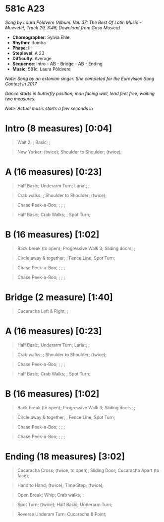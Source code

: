 # 581c A23
*Song by Laura Põldvere (Album: Vol. 37: The Best Of Latin Music - Muevete!, Track 29, 3:46, Download from Casa Musica)*

* **Choreographer**: Sylvia Ehle
* **Rhythm**: Rumba
* **Phase**: III
* **Steplevel**: A 23
* **Difficulty**: Average
* **Sequence**: Intro - AB - Bridge - AB - Ending
* **Music**: 581c, Laura Põldvere

*Note: Song by an estonian singer. She competed for the Eurovision Song Contest in 2017*


*Dance starts in butterfly position, man facing wall, lead feet free, waiting two measures.*

*Note: Actual music starts a few seconds in*

# Intro (8 measures) [0:04]

> Wait 2; ; Basic; ;

> New Yorker; (twice); Shoulder to Shoulder; (twice);

# A (16 measures) [0:23]

> Half Basic; Underarm Turn; Lariat; ;

> Crab walks; ; Shoulder to Shoulder; (twice);

> Chase Peek-a-Boo; ; ; ;

> Half Basic; Crab Walks; ; Spot Turn;

# B (16 measures) [1:02]

> Back break (to open); Progressive Walk 3; Sliding doors; ;

> Circle away & together; ; Fence Line; Spot Turn;

> Chase Peek-a-Boo; ; ; ;

> Chase Peek-a-Boo; ; ; ;

# Bridge (2 measure) [1:40]

> Cucaracha Left & Right; ;

# A (16 measures) [0:23]

> Half Basic; Underarm Turn; Lariat; ;

> Crab walks; ; Shoulder to Shoulder; (twice);

> Chase Peek-a-Boo; ; ; ;

> Half Basic; Crab Walks; ; Spot Turn;

# B (16 measures) [1:02]

> Back break (to open); Progressive Walk 3; Sliding doors; ;

> Circle away & together; ; Fence Line; Spot Turn;

> Chase Peek-a-Boo; ; ; ;

> Chase Peek-a-Boo; ; ; ;

# Ending (18 measures) [3:02]

> Cucaracha Cross; (twice, to open); Sliding Door; Cucaracha Apart (to face);

> Hand to Hand; (twice); Time Step; (twice);

> Open Break; Whip; Crab walks; ;

> Spot Turn; (twice); Half Basic; Underarm Turn;

> Reverse Underam Turn; Cucaracha & Point;

